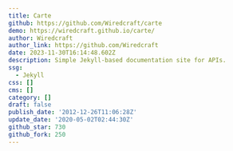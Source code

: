 ```yaml
---
title: Carte
github: https://github.com/Wiredcraft/carte
demo: https://wiredcraft.github.io/carte/
author: Wiredcraft
author_link: https://github.com/Wiredcraft
date: 2023-11-30T16:14:48.602Z
description: Simple Jekyll-based documentation site for APIs.
ssg:
  - Jekyll
css: []
cms: []
category: []
draft: false
publish_date: '2012-12-26T11:06:28Z'
update_date: '2020-05-02T02:44:30Z'
github_star: 730
github_fork: 250
---
```


